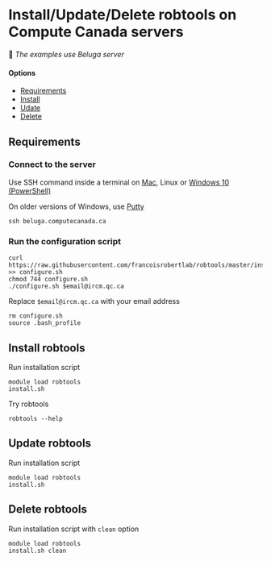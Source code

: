 # Install/Update/Delete robtools on Compute Canada servers

:memo: *The examples use Beluga server*


#### Options

* [Requirements](#requirements)
* [Install](#install-robtools)
* [Udate](#update-robtools)
* [Delete](#delete-robtools)


## Requirements

### Connect to the server

Use SSH command inside a terminal on [Mac](https://support.apple.com/en-ca/guide/terminal/apd5265185d-f365-44cb-8b09-71a064a42125/mac), Linux or [Windows 10 (PowerShell)](https://www.howtogeek.com/662611/9-ways-to-open-powershell-in-windows-10/)

On older versions of Windows, use [Putty](https://www.putty.org)

```
ssh beluga.computecanada.ca
```

### Run the configuration script

```
curl https://raw.githubusercontent.com/francoisrobertlab/robtools/master/install/configure.sh >> configure.sh
chmod 744 configure.sh
./configure.sh $email@ircm.qc.ca
```

Replace `$email@ircm.qc.ca` with your email address

```
rm configure.sh
source .bash_profile
```

## Install robtools

Run installation script

```
module load robtools
install.sh
```

Try robtools

```
robtools --help
```

## Update robtools

Run installation script

```
module load robtools
install.sh
```


## Delete robtools

Run installation script with `clean` option

```
module load robtools
install.sh clean
```
